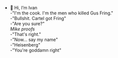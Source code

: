 - 👋 Hi, I’m Ivan <br>
-"I'm the cook. I'm the men who killed Gus Fring." <br>
-"Bullshit. Cartel got Fring"<br>
-"Are you sure?"<br>
*Mike proofs*<br>
-"That's right."<br>
-"Now... say my name"<br>
-"Heisenberg"<br>
-"You're goddamn right"<br>
 
<!---
IvanSIdIT/IvanSIdIT is a ✨ special ✨ repository because its `README.md` (this file) appears on your GitHub profile.
You can click the Preview link to take a look at your changes.
--->
   

